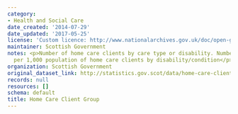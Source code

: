 ```yaml
---
category:
- Health and Social Care
date_created: '2014-07-29'
date_updated: '2017-05-25'
license: 'Custom licence: http://www.nationalarchives.gov.uk/doc/open-government-licence/version/3/'
maintainer: Scottish Government
notes: <p>Number of home care clients by care type or disability. Number and rate
  per 1,000 population of home care clients by disability/condition</p>
organization: Scottish Government
original_dataset_link: http://statistics.gov.scot/data/home-care-client-group
records: null
resources: []
schema: default
title: Home Care Client Group
---
```

